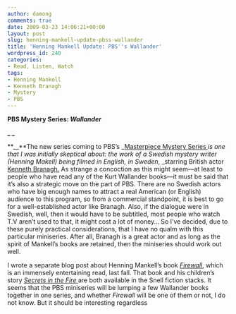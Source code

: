 ```yaml
---
author: damong
comments: true
date: 2009-03-23 14:06:21+00:00
layout: post
slug: henning-mankell-update-pbss-wallander
title: 'Henning Mankell Update: PBS''s Wallander'
wordpress_id: 240
categories:
- Read, Listen, Watch
tags:
- Henning Mankell
- Kenneth Branagh
- Mystery
- PBS
---
```


**PBS Mystery Series: _Wallander_**




**_ _**




**__**The new series coming to PBS’s _[Masterpiece Mystery Series ](http://www.pbs.org/wgbh/masterpiece/mystery/index.html)_is one that I was initially skeptical about: the work of a Swedish mystery writer (Henning Makell) being filmed in _English_, in _Sweden__, _starring British actor [Kenneth Branagh.](http://www.imdb.com/name/nm0000110/) As strange a concoction as this might seem—at least to people who have read any of the Kurt Wallander books—it must be said that it’s also a strategic move on the part of PBS. There are no Swedish actors who have big enough names to attract a real American (or English) audience to this program, so from a commercial standpoint, it is best to go for a well-established actor like Branagh. Also, if the dialogue were in Swedish, well, then it would have to be subtitled, most people who watch T.V aren’t used to that, it might cost a lot of money… So I’ve decided, due to these purely practical considerations, that I have no qualm with this particular miniseries. After all, Branagh is a great actor and as long as the spirit of Mankell’s books are retained, then the miniseries should work out well.




I wrote a separate blog post about Henning Mankell’s book [_Firewall_,](http://nucat.lib.neu.edu/search~S13?/Xfirewall&SORT=D/Xfirewall&SORT=D&SUBKEY=firewall/1%2C19%2C19%2CE/frameset&FF=Xfirewall&SORT=D&4%2C4%2C) which is an immensely entertaining read, last fall. That book and his children’s story [_Secrets in the Fire_ ](http://nucat.lib.neu.edu/search~S13?/Xsecrets+in+the+fire&searchscope=13&SORT=DZ/Xsecrets+in+the+fire&searchscope=13&SORT=DZ&extended=1&SUBKEY=secrets%20in%20the%20fire/1%2C8%2C8%2CE/frameset&FF=Xsecrets+in+the+fire&searchscope=13&SORT=DZ&1%2C1%2C)are both available in the Snell fiction stacks. It seems that the PBS miniseries will be lumping a few Wallander books together in one series, and whether _Firewall_ will be one of them or not, I do not know. But it should be interesting regardless
